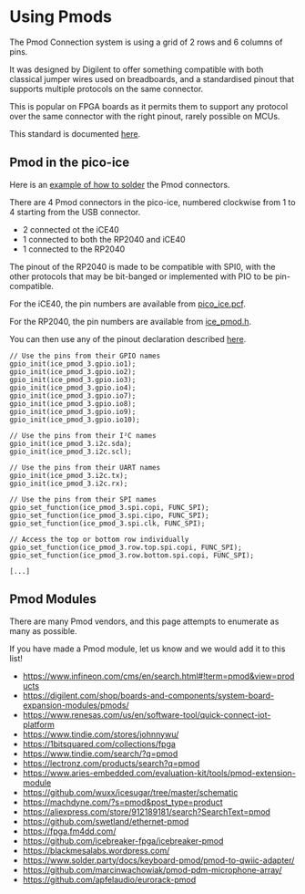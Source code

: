 # Using Pmods

The Pmod Connection system is using a grid of 2 rows and 6 columns of pins.

It was designed by Digilent to offer something compatible with both classical jumper wires used on breadboards,
and a standardised pinout that supports multiple protocols on the same connector.

This is popular on FPGA boards as it permits them to support any protocol over
the same connector with the right pinout, rarely possible on MCUs.

This standard is documented [here](https://reference.digilentinc.com/_media/reference/pmod/pmodoledrgb/pmodoledrgb_sch.pdf).

## Pmod in the pico-ice

Here is an [example of how to solder](md_getting__started.html#autotoc_md2) the Pmod connectors.

There are 4 Pmod connectors in the pico-ice, numbered clockwise from 1 to 4 starting from the USB connector.

- 2 connected ot the iCE40
- 1 connected to both the RP2040 and iCE40
- 1 connected to the RP2040

The pinout of the RP2040 is made to be compatible with SPI0,
with the other protocols that may be bit-banged or implemented with PIO to be pin-compatible.

For the iCE40, the pin numbers are available from
[pico_ice.pcf](https://github.com/tinyvision-ai-inc/pico-ice-sdk/blob/main/rtl/pico_ice.pcf).

For the RP2040, the pin numbers are available from
[ice_pmod.h](https://github.com/tinyvision-ai-inc/pico-ice-sdk/blob/main/include/ice_pmod.h).

You can then use any of the pinout declaration described
[here](https://github.com/tinyvision-ai-inc/pico-ice-sdk/blob/main/include/pmod.h).

    // Use the pins from their GPIO names
    gpio_init(ice_pmod_3.gpio.io1);
    gpio_init(ice_pmod_3.gpio.io2);
    gpio_init(ice_pmod_3.gpio.io3);
    gpio_init(ice_pmod_3.gpio.io4);
    gpio_init(ice_pmod_3.gpio.io7);
    gpio_init(ice_pmod_3.gpio.io8);
    gpio_init(ice_pmod_3.gpio.io9);
    gpio_init(ice_pmod_3.gpio.io10);

    // Use the pins from their I²C names
    gpio_init(ice_pmod_3.i2c.sda);
    gpio_init(ice_pmod_3.i2c.scl);

    // Use the pins from their UART names
    gpio_init(ice_pmod_3.i2c.tx);
    gpio_init(ice_pmod_3.i2c.rx);

    // Use the pins from their SPI names
    gpio_set_function(ice_pmod_3.spi.copi, FUNC_SPI);
    gpio_set_function(ice_pmod_3.spi.cipo, FUNC_SPI);
    gpio_set_function(ice_pmod_3.spi.clk, FUNC_SPI);

    // Access the top or bottom row individually
    gpio_set_function(ice_pmod_3.row.top.spi.copi, FUNC_SPI);
    gpio_set_function(ice_pmod_3.row.bottom.spi.copi, FUNC_SPI);

    [...]


## Pmod Modules

There are many Pmod vendors, and this page attempts to enumerate as many as possible.

If you have made a Pmod module, let us know and we would add it to this list!

- <https://www.infineon.com/cms/en/search.html#!term=pmod&view=products>
- <https://digilent.com/shop/boards-and-components/system-board-expansion-modules/pmods/>
- <https://www.renesas.com/us/en/software-tool/quick-connect-iot-platform>
- <https://www.tindie.com/stores/johnnywu/>
- <https://1bitsquared.com/collections/fpga>
- <https://www.tindie.com/search/?q=pmod>
- <https://lectronz.com/products/search?q=pmod>
- <https://www.aries-embedded.com/evaluation-kit/tools/pmod-extension-module>
- <https://github.com/wuxx/icesugar/tree/master/schematic>
- <https://machdyne.com/?s=pmod&post_type=product>
- <https://aliexpress.com/store/912189181/search?SearchText=pmod>
- <https://github.com/swetland/ethernet-pmod>
- <https://fpga.fm4dd.com/>
- <https://github.com/icebreaker-fpga/icebreaker-pmod>
- <https://blackmesalabs.wordpress.com/>
- <https://www.solder.party/docs/keyboard-pmod/pmod-to-qwiic-adapter/>
- <https://github.com/marcinwachowiak/pmod-pdm-microphone-array/>
- <https://github.com/apfelaudio/eurorack-pmod>
